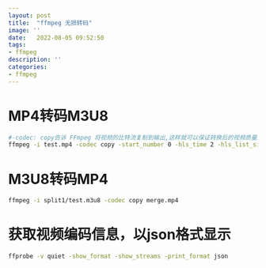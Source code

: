 ```yaml
---
layout: post
title:  "ffmpeg 无损转码"
image: ''
date:   2022-08-05 09:52:50
tags:
- ffmpeg
description: ''
categories: 
- ffmpeg
---
```

# MP4转码M3U8
```sh
#-codec: copy告诉 FFmpeg 将视频的比特流复制到输出,这样就可以保证转换后的视频质量跟之前是一致的
ffmpeg -i test.mp4 -codec copy -start_number 0 -hls_time 2 -hls_list_size 0 -f hls split1/test.m3u8
```
# M3U8转码MP4
```sh
ffmpeg -i split1/test.m3u8 -codec copy merge.mp4
```  

# 获取视频编码信息，以json格式显示
```sh
ffprobe -v quiet -show_format -show_streams -print_format json
```